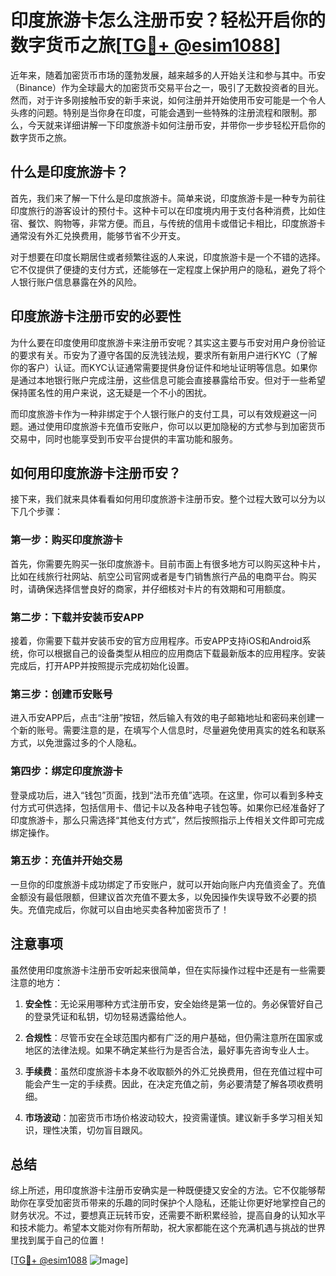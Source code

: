 # 印度旅游卡怎么注册币安？轻松开启你的数字货币之旅[[TG💪+ @esim1088](https://t.me/s/esim1088)]

近年来，随着加密货币市场的蓬勃发展，越来越多的人开始关注和参与其中。币安（Binance）作为全球最大的加密货币交易平台之一，吸引了无数投资者的目光。然而，对于许多刚接触币安的新手来说，如何注册并开始使用币安可能是一个令人头疼的问题。特别是当你身在印度，可能会遇到一些特殊的注册流程和限制。那么，今天就来详细讲解一下印度旅游卡如何注册币安，并带你一步步轻松开启你的数字货币之旅。

## 什么是印度旅游卡？

首先，我们来了解一下什么是印度旅游卡。简单来说，印度旅游卡是一种专为前往印度旅行的游客设计的预付卡。这种卡可以在印度境内用于支付各种消费，比如住宿、餐饮、购物等，非常方便。而且，与传统的信用卡或借记卡相比，印度旅游卡通常没有外汇兑换费用，能够节省不少开支。

对于想要在印度长期居住或者频繁往返的人来说，印度旅游卡是一个不错的选择。它不仅提供了便捷的支付方式，还能够在一定程度上保护用户的隐私，避免了将个人银行账户信息暴露在外的风险。

## 印度旅游卡注册币安的必要性

为什么要在印度使用印度旅游卡来注册币安呢？其实这主要与币安对用户身份验证的要求有关。币安为了遵守各国的反洗钱法规，要求所有新用户进行KYC（了解你的客户）认证。而KYC认证通常需要提供身份证件和地址证明等信息。如果你是通过本地银行账户完成注册，这些信息可能会直接暴露给币安。但对于一些希望保持匿名性的用户来说，这无疑是一个不小的困扰。

而印度旅游卡作为一种非绑定于个人银行账户的支付工具，可以有效规避这一问题。通过使用印度旅游卡充值币安账户，你可以以更加隐秘的方式参与到加密货币交易中，同时也能享受到币安平台提供的丰富功能和服务。

## 如何用印度旅游卡注册币安？

接下来，我们就来具体看看如何用印度旅游卡注册币安。整个过程大致可以分为以下几个步骤：

### 第一步：购买印度旅游卡

首先，你需要先购买一张印度旅游卡。目前市面上有很多地方可以购买这种卡片，比如在线旅行社网站、航空公司官网或者是专门销售旅行产品的电商平台。购买时，请确保选择信誉良好的商家，并仔细核对卡片的有效期和可用额度。

### 第二步：下载并安装币安APP

接着，你需要下载并安装币安的官方应用程序。币安APP支持iOS和Android系统，你可以根据自己的设备类型从相应的应用商店下载最新版本的应用程序。安装完成后，打开APP并按照提示完成初始化设置。

### 第三步：创建币安账号

进入币安APP后，点击“注册”按钮，然后输入有效的电子邮箱地址和密码来创建一个新的账号。需要注意的是，在填写个人信息时，尽量避免使用真实的姓名和联系方式，以免泄露过多的个人隐私。

### 第四步：绑定印度旅游卡

登录成功后，进入“钱包”页面，找到“法币充值”选项。在这里，你可以看到多种支付方式可供选择，包括信用卡、借记卡以及各种电子钱包等。如果你已经准备好了印度旅游卡，那么只需选择“其他支付方式”，然后按照指示上传相关文件即可完成绑定操作。

### 第五步：充值并开始交易

一旦你的印度旅游卡成功绑定了币安账户，就可以开始向账户内充值资金了。充值金额没有最低限额，但建议首次充值不要太多，以免因操作失误导致不必要的损失。充值完成后，你就可以自由地买卖各种加密货币了！

## 注意事项

虽然使用印度旅游卡注册币安听起来很简单，但在实际操作过程中还是有一些需要注意的地方：

1. **安全性**：无论采用哪种方式注册币安，安全始终是第一位的。务必保管好自己的登录凭证和私钥，切勿轻易透露给他人。
   
2. **合规性**：尽管币安在全球范围内都有广泛的用户基础，但仍需注意所在国家或地区的法律法规。如果不确定某些行为是否合法，最好事先咨询专业人士。

3. **手续费**：虽然印度旅游卡本身不收取额外的外汇兑换费用，但在充值过程中可能会产生一定的手续费。因此，在决定充值之前，务必要清楚了解各项收费明细。

4. **市场波动**：加密货币市场价格波动较大，投资需谨慎。建议新手多学习相关知识，理性决策，切勿盲目跟风。

## 总结

综上所述，用印度旅游卡注册币安确实是一种既便捷又安全的方法。它不仅能够帮助你在享受加密货币带来的乐趣的同时保护个人隐私，还能让你更好地掌控自己的财务状况。不过，要想真正玩转币安，还需要不断积累经验，提高自身的认知水平和技术能力。希望本文能对你有所帮助，祝大家都能在这个充满机遇与挑战的世界里找到属于自己的位置！

[[TG💪+ @esim1088](https://t.me/s/esim1088) ![Image](https://i.postimg.cc/4NQfJmqS/Snipaste-2025-05-13-00-14-12.png)]